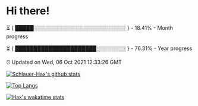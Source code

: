 # Hi there!

⏳ { █████░░░░░░░░░░░░░░░░░░░░░░░░░ } - 18.41% - Month progress

⏳ { ██████████████████████░░░░░░░░ } - 76.31% - Year progress

⏰ Updated on Wed, 06 Oct 2021 12:33:26 GMT


[![Schlauer-Hax's github stats](https://github-readme-stats.vercel.app/api?username=Schlauer-Hax&show_icons=true&theme=dark&count_private=true)](https://github.com/Schlauer-Hax)


[![Top Langs](https://github-readme-stats.vercel.app/api/top-langs/?username=Schlauer-Hax&layout=compact&theme=dark)](https://github.com/Schlauer-Hax?tab=repositories)


[![Hax's wakatime stats](https://github-readme-stats.vercel.app/api/wakatime?username=Hax&theme=dark)](https://wakatime.com/@Hax)

